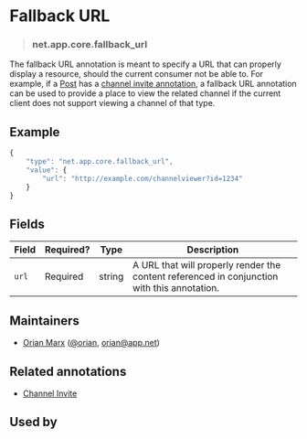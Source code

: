 <!-- give your annotation a title -->
# Fallback URL

<!-- specify the "type" for your annotation -->
> ### net.app.core.fallback_url

<!-- provide a description of what your annotation represents -->
The fallback URL annotation is meant to specify a URL that can properly display a resource, should the current consumer not be able to. For example, if a [Post](http://developers.app.net/docs/resources/post/) has a [channel invite annotation](net.app.core.channel.invite.md), a fallback URL annotation can be used to provide a place to view the related channel if the current client does not support viewing a channel of that type.

<!-- provide at least one example of what your annotation might look like in the wild -->
## Example

~~~ js
{
    "type": "net.app.core.fallback_url",
    "value": {
        "url": "http://example.com/channelviewer?id=1234"
    }
}
~~~

<!-- provide a complete description of the fields in the "value" object for your annotation -->
## Fields

| Field         | Required? | Type   | Description                                                 |
| -----         | --------- | ----   | -----------                                                 |
| `url` | Required  | string | A URL that will properly render the content referenced in conjunction with this annotation. |

<!-- provide a way to contact you -->
## Maintainers
* [Orian Marx](http://orianmarx.com) ([@orian](https://alpha.app.net/orian), [orian@app.net](mailto:orian@app.net))

<!-- provide references to related annotations -->
## Related annotations
* [Channel Invite](net.app.core.channel.invite.md)

<!-- provide references to compatible apps / service -->
## Used by

